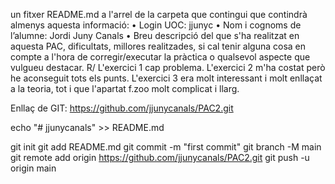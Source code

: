 un fitxer README.md a l'arrel de la carpeta que contingui que contindrà almenys aquesta informació:
• Login UOC: jjunyc
• Nom i cognoms de l’alumne: Jordi Juny Canals
• Breu descripció del que s'ha realitzat en aquesta PAC, dificultats, millores realitzades, si cal tenir alguna cosa en compte a l'hora de corregir/executar la pràctica o qualsevol aspecte que vulgueu destacar.
R/ L'exercici 1 cap problema. L'exercici 2 m'ha costat però he aconseguit tots els punts. L'exercici 3 era molt interessant i molt enllaçat a la teoria, tot i que l'apartat f.zoo molt complicat i llarg.


Enllaç de GIT: https://github.com/jjunycanals/PAC2.git

echo "# jjunycanals" >> README.md

git init git add README.md 
git commit -m "first commit" 
git branch -M main 
git remote add origin https://github.com/jjunycanals/PAC2.git 
git push -u origin main